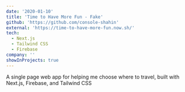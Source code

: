```yaml
---
date: '2020-01-10'
title: 'Time to Have More Fun - Fake'
github: 'https://github.com/console-shahin'
external: 'https://time-to-have-more-fun.now.sh/'
tech:
  - Next.js
  - Tailwind CSS
  - Firebase
company: ''
showInProjects: true
---
```


A single page web app for helping me choose where to travel, built with Next.js, Firebase, and Tailwind CSS
